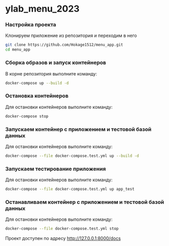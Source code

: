# ylab_menu_2023

### Настройка проекта
Клонируем приложение из репозитория и переходим в него
```bash
git clone https://github.com/Hokage1512/menu_app.git
cd menu_app
```

### Сборка образов и запуск контейнеров
В корне репозитория выполните команду:
```bash
docker-compose up --build -d
```

### Остановка контейнеров
Для остановки контейнеров выполните команду:
```bash
docker-compose stop
```
### Запускаем контейнер с приложением и тестовой базой данных
Для остановки контейнеров выполните команду:
```bash
docker-compose --file docker-compose.test.yml up --build -d
```
### Запускаем тестирование приложения
Для остановки контейнеров выполните команду:
```bash
docker-compose --file docker-compose.test.yml up app_test
```
### Останавливаем контейнер с приложением и тестовой базой данных
Для остановки контейнеров выполните команду:
```bash
docker-compose --file docker-compose.test.yml stop
```

Проект доступен по адресу http://127.0.0.1:8000/docs